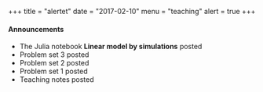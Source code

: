 +++
title = "alertet"
date = "2017-02-10"
menu = "teaching"
alert = true
+++

#### Announcements
- The Julia notebook **Linear model by simulations** posted
- Problem set 3 posted
- Problem set 2 posted
- Problem set 1 posted
- Teaching notes posted
